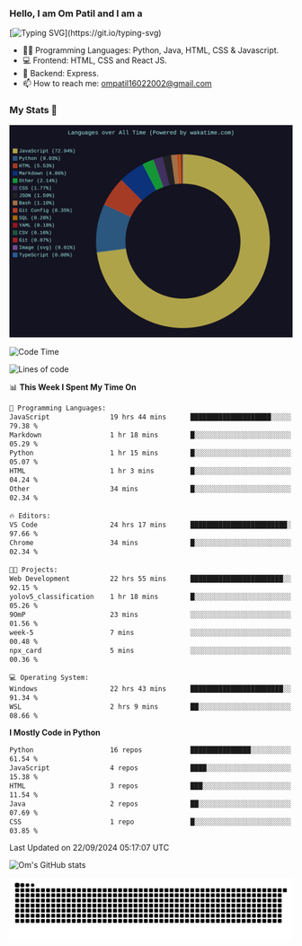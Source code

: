 <h3> Hello, I am Om Patil and I am a</h3>

[![Typing SVG](https://readme-typing-svg.demolab.com?font=Fira+Code&pause=1000&color=00F7F6&random=false&width=435&lines=Python+Developer;Full+Stack+Developer;Java+Developmer;Data+Scientist;Machine+Learning+Engineer;Deep+Learning+Engineer;Artificial+Intelligence+Engineer;Data+Analyst;Python+Developer;Computer+Vision+Specialist;)](https://git.io/typing-svg)


- 👨‍💻 Programming Languages: Python, Java, HTML, CSS & Javascript. 
- 💻 Frontend: HTML, CSS and React JS.
- 🦄 Backend: Express.
- 📫 How to reach me: ompatil16022002@gmail.com

<h3>My Stats 💯</h3>

<img src="wakatime-stats.svg" alt="Wakatime Stats" width="600"/>

<!--  [![Top Langs](https://github-readme-stats.vercel.app/api/top-langs/?username=9OmP&layout=compact&theme=radical)](https://github.com/anuraghazra/github-readme-stats) -->

<!--START_SECTION:waka-->
![Code Time](http://img.shields.io/badge/Code%20Time-27%20hrs%2040%20mins-blue)

![Lines of code](https://img.shields.io/badge/From%20Hello%20World%20I%27ve%20Written-1.5%20million%20lines%20of%20code-blue)

📊 **This Week I Spent My Time On** 

```text
💬 Programming Languages: 
JavaScript               19 hrs 44 mins      ████████████████████░░░░░   79.38 % 
Markdown                 1 hr 18 mins        █░░░░░░░░░░░░░░░░░░░░░░░░   05.29 % 
Python                   1 hr 15 mins        █░░░░░░░░░░░░░░░░░░░░░░░░   05.07 % 
HTML                     1 hr 3 mins         █░░░░░░░░░░░░░░░░░░░░░░░░   04.24 % 
Other                    34 mins             █░░░░░░░░░░░░░░░░░░░░░░░░   02.34 % 

🔥 Editors: 
VS Code                  24 hrs 17 mins      ████████████████████████░   97.66 % 
Chrome                   34 mins             █░░░░░░░░░░░░░░░░░░░░░░░░   02.34 % 

🐱‍💻 Projects: 
Web Development          22 hrs 55 mins      ███████████████████████░░   92.15 % 
yolov5_classification    1 hr 18 mins        █░░░░░░░░░░░░░░░░░░░░░░░░   05.26 % 
9OmP                     23 mins             ░░░░░░░░░░░░░░░░░░░░░░░░░   01.56 % 
week-5                   7 mins              ░░░░░░░░░░░░░░░░░░░░░░░░░   00.48 % 
npx_card                 5 mins              ░░░░░░░░░░░░░░░░░░░░░░░░░   00.36 % 

💻 Operating System: 
Windows                  22 hrs 43 mins      ███████████████████████░░   91.34 % 
WSL                      2 hrs 9 mins        ██░░░░░░░░░░░░░░░░░░░░░░░   08.66 % 
```

**I Mostly Code in Python** 

```text
Python                   16 repos            ███████████████░░░░░░░░░░   61.54 % 
JavaScript               4 repos             ████░░░░░░░░░░░░░░░░░░░░░   15.38 % 
HTML                     3 repos             ███░░░░░░░░░░░░░░░░░░░░░░   11.54 % 
Java                     2 repos             ██░░░░░░░░░░░░░░░░░░░░░░░   07.69 % 
CSS                      1 repo              █░░░░░░░░░░░░░░░░░░░░░░░░   03.85 % 
```




 Last Updated on 22/09/2024 05:17:07 UTC
<!--END_SECTION:waka-->

![Om's GitHub stats](https://github-readme-stats.vercel.app/api?username=9OmP&show_icons=true&theme=radical)

![snake gif](https://github.com/9OmP/9OmP/blob/output/github-contribution-grid-snake-dark.svg)


